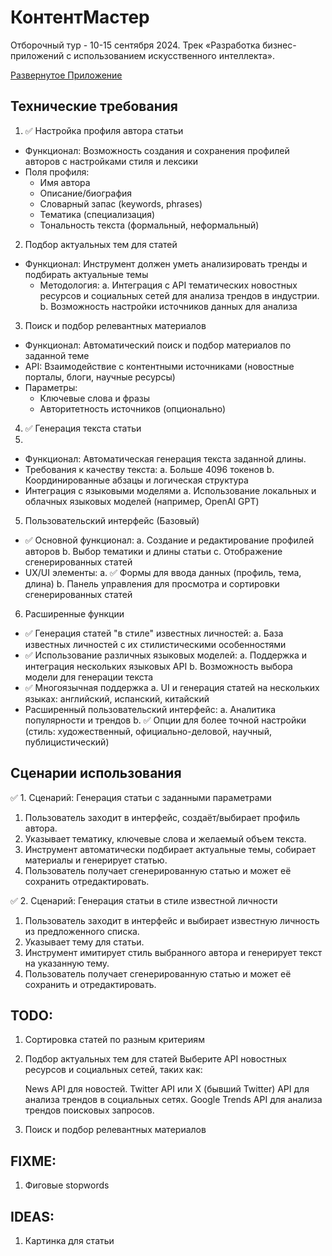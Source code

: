 # КонтентМастер

Отборочный тур - 10-15 сентября 2024.
Трек «Разработка бизнес-приложений с использованием искусственного интеллекта».

[Развернутое Приложение](https://contentmaster.twc1.net/)

## Технические требования

1. ✅ Настройка профиля автора статьи

* Функционал: Возможность создания и сохранения профилей авторов с настройками стиля и лексики
* Поля профиля:
    - Имя автора
    - Описание/биография
    - Словарный запас (keywords, phrases)
    - Тематика (специализация)
    - Тональность текста (формальный, неформальный)

2. Подбор актуальных тем для статей

* Функционал: Инструмент должен уметь анализировать тренды и подбирать aктуальные темы
    * Методология:
      a. Интеграция c API тематических новостных ресурсов и социальных сетей для анализа трендов в индустрии.
      b. Возможность настройки источников данных для анализа

3. Поиск и подбор релевантных материалов

* Функционал: Автоматический поиск и подбор материалов по заданной теме
* API: Взаимодействие с контентными источниками (новостные порталы, блоги, научные ресурсы)
* Параметры:
    * Ключевые слова и фразы
    * Авторитетность источников (опционально)

4. ✅ Генерация текста статьи
5. 
* Функционал: Автоматическая генерация текста заданной длины.
* Требования к качеству текста:
  a. Больше 4096 токенов
  b. Координированные абзацы и логическая структура
* Интеграция с языковыми моделями
  a. Использование локальных и облачных языковых моделей (например, OpenAI GPT)

5. Пользовательский интерфейс (Базовый)

* ✅ Основной функционал:
  a. Создание и редактирование профилей авторов
  b. Выбор тематики и длины статьи
  c. Отображение сгенерированных статей
* UX/UI элементы:
  a. ✅ Формы для ввода данных (профиль, тема, длина)
  b. Панель управления для просмотра и сортировки сгенерированных статей

6. Расширенные функции

* ✅ Генерация статей "в стиле" известных личностей:
  a. База известных личностей с их стилистическими особенностями
* ✅ Использование различных языковых моделей:
  a. Поддержка и интеграция нескольких языковых API
  b. Возможность выбора модели для генерации текста
* ✅ Многоязычная поддержка
  a. UI и генерация статей на нескольких языках: английский, испанский, китайский
* Расширенный пользовательский интерфейс:
  a. Аналитика популярности и трендов
  b. ✅ Опции для более точной настройки (стиль: художественный, официально-деловой, научный, публицистический)

## Cценарии использования

✅ 1. Сценарий: Генерация статьи с заданными параметрами

1. Пользователь заходит в интерфейс, создаёт/выбирает профиль автора.
2. Указывает тематику, ключевые слова и желаемый объем текста.
3. Инструмент автоматически подбирает актуальные темы, собирает материалы и генерирует статью.
4. Пользователь получает сгенерированную статью и может её сохранить отредактировать.

✅ 2. Сценарий: Генерация статьи в стиле известной личности

1. Пользователь заходит в интерфейс и выбирает известную личность из предложенного списка.
2. Указывает тему для статьи.
3. Инструмент имитирует стиль выбранного автора и генерирует текст на указанную тему.
4. Пользователь получает сгенерированную статью и может её сохранить и отредактировать.

## TODO:

1. Сортировка статей по разным критериям
2. Подбор актуальных тем для статей
   Выберите API новостных ресурсов и социальных сетей, таких как:

   News API для новостей.
   Twitter API или X (бывший Twitter) API для анализа трендов в социальных сетях.
   Google Trends API для анализа трендов поисковых запросов.
3. Поиск и подбор релевантных материалов

## FIXME:

1. Фиговые stopwords

## IDEAS:

1. Картинка для статьи